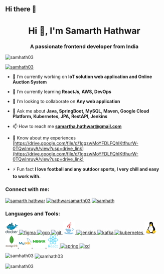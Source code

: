 ## Hi there 👋

<h1 align="center">Hi 👋, I'm Samarth Hathwar</h1>
<h3 align="center">A passionate frontend developer from India</h3>

<p align="left"> <img src="https://komarev.com/ghpvc/?username=samhath03&label=Profile%20views&color=0e75b6&style=flat" alt="samhath03" /> </p>

<p align="left"> <a href="https://github.com/ryo-ma/github-profile-trophy"><img src="https://github-profile-trophy.vercel.app/?username=samhath03" alt="samhath03" /></a> </p>

- 🔭 I’m currently working on **IoT solution web application and Online Auction System**

- 🌱 I’m currently learning **ReactJs, AWS, DevOps**

- 👯 I’m looking to collaborate on **Any web application**

- 💬 Ask me about **Java, SpringBoot, MySQL, Maven, Google Cloud Platform, Kubernetes, JPA, RestAPI, Jenkins**

- 📫 How to reach me **samartha.hathwar@gmail.com**

- 📄 Know about my experiences [https://drive.google.com/file/d/1gqzwMoYFDLFQhIKtfhurW-0TQwInruyA/view?usp=drive_link](https://drive.google.com/file/d/1gqzwMoYFDLFQhIKtfhurW-0TQwInruyA/view?usp=drive_link)

- ⚡ Fun fact **I love football and any outdoor sports, I very chill and easy to work with.**

<h3 align="left">Connect with me:</h3>
<p align="left">
<a href="https://linkedin.com/in/samarth hathwar" target="blank"><img align="center" src="https://raw.githubusercontent.com/rahuldkjain/github-profile-readme-generator/master/src/images/icons/Social/linked-in-alt.svg" alt="samarth hathwar" height="30" width="40" /></a>
<a href="https://instagram.com/hathwarsamarth03" target="blank"><img align="center" src="https://raw.githubusercontent.com/rahuldkjain/github-profile-readme-generator/master/src/images/icons/Social/instagram.svg" alt="hathwarsamarth03" height="30" width="40" /></a>
<a href="https://www.leetcode.com/samhath" target="blank"><img align="center" src="https://raw.githubusercontent.com/rahuldkjain/github-profile-readme-generator/master/src/images/icons/Social/leet-code.svg" alt="samhath" height="30" width="40" /></a>
</p>

<h3 align="left">Languages and Tools:</h3>
<p align="left"> <a href="https://www.docker.com/" target="_blank" rel="noreferrer"> <img src="https://raw.githubusercontent.com/devicons/devicon/master/icons/docker/docker-original-wordmark.svg" alt="docker" width="40" height="40"/> </a> <a href="https://www.figma.com/" target="_blank" rel="noreferrer"> <img src="https://www.vectorlogo.zone/logos/figma/figma-icon.svg" alt="figma" width="40" height="40"/> </a> <a href="https://cloud.google.com" target="_blank" rel="noreferrer"> <img src="https://www.vectorlogo.zone/logos/google_cloud/google_cloud-icon.svg" alt="gcp" width="40" height="40"/> </a> <a href="https://git-scm.com/" target="_blank" rel="noreferrer"> <img src="https://www.vectorlogo.zone/logos/git-scm/git-scm-icon.svg" alt="git" width="40" height="40"/> </a> <a href="https://www.java.com" target="_blank" rel="noreferrer"> <img src="https://raw.githubusercontent.com/devicons/devicon/master/icons/java/java-original.svg" alt="java" width="40" height="40"/> </a> <a href="https://www.jenkins.io" target="_blank" rel="noreferrer"> <img src="https://www.vectorlogo.zone/logos/jenkins/jenkins-icon.svg" alt="jenkins" width="40" height="40"/> </a> <a href="https://kafka.apache.org/" target="_blank" rel="noreferrer"> <img src="https://www.vectorlogo.zone/logos/apache_kafka/apache_kafka-icon.svg" alt="kafka" width="40" height="40"/> </a> <a href="https://kubernetes.io" target="_blank" rel="noreferrer"> <img src="https://www.vectorlogo.zone/logos/kubernetes/kubernetes-icon.svg" alt="kubernetes" width="40" height="40"/> </a> <a href="https://www.linux.org/" target="_blank" rel="noreferrer"> <img src="https://raw.githubusercontent.com/devicons/devicon/master/icons/linux/linux-original.svg" alt="linux" width="40" height="40"/> </a> <a href="https://www.mongodb.com/" target="_blank" rel="noreferrer"> <img src="https://raw.githubusercontent.com/devicons/devicon/master/icons/mongodb/mongodb-original-wordmark.svg" alt="mongodb" width="40" height="40"/> </a> <a href="https://www.mysql.com/" target="_blank" rel="noreferrer"> <img src="https://raw.githubusercontent.com/devicons/devicon/master/icons/mysql/mysql-original-wordmark.svg" alt="mysql" width="40" height="40"/> </a> <a href="https://www.nginx.com" target="_blank" rel="noreferrer"> <img src="https://raw.githubusercontent.com/devicons/devicon/master/icons/nginx/nginx-original.svg" alt="nginx" width="40" height="40"/> </a> <a href="https://reactjs.org/" target="_blank" rel="noreferrer"> <img src="https://raw.githubusercontent.com/devicons/devicon/master/icons/react/react-original-wordmark.svg" alt="react" width="40" height="40"/> </a> <a href="https://spring.io/" target="_blank" rel="noreferrer"> <img src="https://www.vectorlogo.zone/logos/springio/springio-icon.svg" alt="spring" width="40" height="40"/> </a> <a href="https://www.adobe.com/products/xd.html" target="_blank" rel="noreferrer"> <img src="https://cdn.worldvectorlogo.com/logos/adobe-xd.svg" alt="xd" width="40" height="40"/> </a> </p>

<p><img align="left" src="https://github-readme-stats.vercel.app/api/top-langs?username=samhath03&show_icons=true&locale=en&layout=compact" alt="samhath03" /></p>

<p>&nbsp;<img align="center" src="https://github-readme-stats.vercel.app/api?username=samhath03&show_icons=true&locale=en" alt="samhath03" /></p>

<p><img align="center" src="https://github-readme-streak-stats.herokuapp.com/?user=samhath03&" alt="samhath03" /></p>

